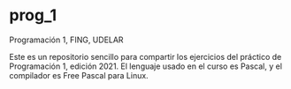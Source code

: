 # prog_1
Programación 1, FING, UDELAR

Este es un repositorio sencillo para compartir los ejercicios del práctico de Programación 1, edición 2021.
El lenguaje usado en el curso es Pascal, y el compilador es Free Pascal para Linux.
